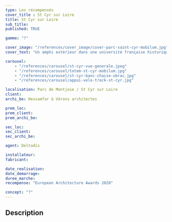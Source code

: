 ```yaml
---
type: Les récompensés
cover_title : St Cyr sur Loire
title: St Cyr sur Loire
sub_title:
published: TRUE

gamme: "?"

cover_image: "/references/cover_image/cover-parc-saint-cyr-mobilum.jpg"
cover_text: "Un amphi extérieur dans une université française historique"

carousel:
    - "/references/carousel/st-cyr-vue-generale.jpeg"
    - "/references/carousel/totem-st-cyr-mobilum.jpg"
    - "/references/carousel/st-cyr-banc-chaise-obrac.jpg"
    - "/references/carousel/appui-velo-track-st-cyr.jpg"

localisation: Parc de Montjoie / St Cyr sur Loire
client: 
archi_be: Hessamfar & Vérons architectes

prem_loc:
prem_client:
prem_archi_be:

sec_loc:
sec_client:
sec_archi_be:

agent: Deltadis

installateur:
fabricant:

date_realisation:
date_demarrage:
duree_marche:
recompense: "European Architecture Awards 2020"

concept: "?"
---
```


## Description
